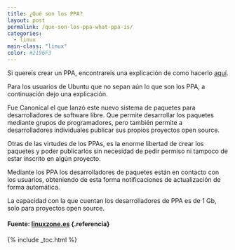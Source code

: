 ```yaml
---
title: ¿Qué son los PPA?
layout: post
permalink: /que-son-los-ppa-what-ppa-is/
categories:
  - linux
main-class: "linux"
color: #2196F3
---
```

Si quereis crear un PPA, encontrareis una explicación de como hacerlo [aquí][1].

Para los usuarios de Ubuntu que no sepan aún lo que son los PPA, a continuación dejo una explicación.

Fue Canonical el que lanzó este nuevo sistema de paquetes para desarrolladores de software libre. Que permite desarrollar los paquetes mediante grupos de programadores, pero también permite a desarrolladores individuales publicar sus propios proyectos open source.


<!--ad-->


Otras de las virtudes de los PPAs, es la enorme libertad de crear los paquetes y poder publicarlos sin necesidad de pedir permiso ni tampoco de estar inscrito en algún proyecto.

Mediante los PPA los desarrolladores de paquetes están en contacto con los usuarios, obteniendo de esta forma notificaciones de actualización de forma automática.

La capacidad con la que cuentan los desarrolladores de PPA es de 1 Gb, solo para proyectos open source.

#### Fuente: <a target="_blank" href="http://www.linuxzone.es/">linuxzone.es</a> {.referencia}



 [1]: https://elbauldelprogramador.com/como-crear-un-repositorio-ppa-how/

{% include _toc.html %}
